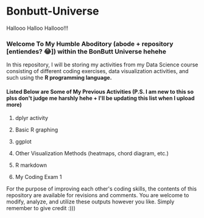 # Bonbutt-Universe

Hallooo Halloo Hallooo!!!


### Welcome To My Humble Aboditory (abode + repository [entiendes? 😂]) within the BonButt Universe hehehe

In this repository, I will be storing my activities from my Data Science course consisting of different coding exercises, data visualization activities, and such using the **R programming language.** 

#### Listed Below are Some of My Previous Activities (P.S. I am new to this so plss don't judge me harshly hehe + I'll be updating this list when I upload more)

1. dplyr activity

2. Basic R graphing

3. ggplot

5. Other Visualization Methods (heatmaps, chord diagram, etc.)

4. R markdown

5. My Coding Exam 1


For the purpose of improving each other's coding skills, the contents of this repository are available for revisions and comments. You are welcome to modify, analyze, and utilize these outputs however you like. Simply remember to give credit :)))


